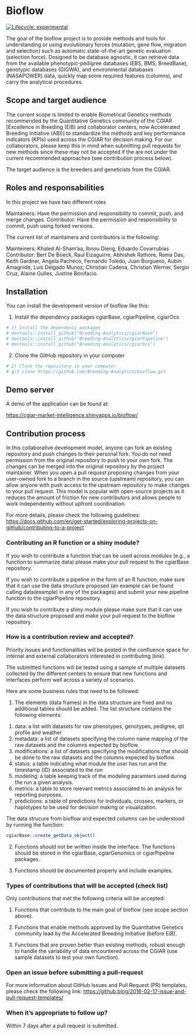 
<!-- README.md is generated from README.Rmd. Please edit that file -->

# Bioflow

<!-- badges: start -->

[![Lifecycle:
experimental](https://img.shields.io/badge/lifecycle-experimental-orange.svg)](https://lifecycle.r-lib.org/articles/stages.html#experimental)
<!-- badges: end -->

The goal of the bioflow project is to provide methods and tools for
understanding or using evolutionary forces (mutation, gene flow,
migration and selection) such as automatic state-of-the-art genetic
evaluation (selection force). Designed to be database agnostic, it can
retrieve data from the available phenotypic-pedigree databases (EBS,
BMS, BreedBase), genotypic databases (GIGWA), and environmental
databases (NASAPOWER) data, quickly map some required features
(columns), and carry the analytical procedures.

## Scope and target audience

The current scope is limited to enable Biometrical Genetics methods
recommended by the Quantitative Genetics community of the CGIAR
\[Excellence in Breeding (EiB) and collaborator centers, now Accelerated
Breeding Initiative (ABI)\] to standardize the methods and key
performance indicators (KPIs) used across the CGIAR for decision making.
For our collaborators, please keep this in mind when submitting pull
requests for new methods since these may not be accepted if the are not
under the current recommended approaches (see contribution process
below).

The target audience is the breeders and geneticists from the CGIAR.

## Roles and responsabilities

In this project we have two different roles

Maintainers: Have the permission and responsibility to commit, push, and
merge changes. Contributor: Have the permission and responsibility to
commit, push using forked versions.

The current list of maintainers and contributors is the following:

Mainteiners: Khaled Al-Sham’aa, Ibnou Dieng, Eduardo Covarrubias
Contributor: Bert De Boeck, Raul Eizaguirre, Abhishek Rathore, Roma Das,
Keith Gardner, Angela Pacheco, Fernando Toledo, Juan Burgueno, Aubin
Amagnide, Luis Delgado Munoz, Christian Cadena, Christian Werner, Sergio
Cruz, Alaine Gulles, Justine Bonifacio.

## Installation

You can install the development version of bioflow like this:

1)  Install the dependency packages cgiarBase, cgiarPipeline, cgiarOcs

``` r
# 1) Install the dependency packages
# devtools::install_github("Breeding-Analytics/cgiarBase")
# devtools::install_github("Breeding-Analytics/cgiarPipeline")
# devtools::install_github("Breeding-Analytics/cgiarOcs")
```

2)  Clone the GitHub repository in your computer

``` r
# 2) Clone the repository in your computer
# git clone https://github.com/Breeding-Analytics/bioflow.git
```

## Demo server

A demo of the application can be found at:

<https://cgiar-market-intelligence.shinyapps.io/bioflow/>

## Contribution process

In this collaborative development model, anyone can fork an existing
repository and push changes to their personal fork. You do not need
permission from the original repository to push to your own fork. The
changes can be merged into the original repository by the project
maintainer. When you open a pull request proposing changes from your
user-owned fork to a branch in the source (upstream) repository, you can
allow anyone with push access to the upstream repository to make changes
to your pull request. This model is popular with open-source projects as
it reduces the amount of friction for new contributors and allows people
to work independently without upfront coordination.

For more details, please check the following guidelines:
<https://docs.github.com/en/get-started/exploring-projects-on-github/contributing-to-a-project>

### Contributing an R function or a shiny module?

If you wish to contribute a function that can be used across modules
(e.g., a function to summarize data) please make your pull request to
the cgiarBase repository.

If you wish to contribute a pipeline in the form of an R function, make
sure that it can use the data structure proposed (an example can be
found calling data(example) in any of the packages) and submit your new
pipeline function to the cgiarPipeline repository.

If you wish to contribute a shiny module please make sure that it can
use the data structure proposed and make your pull request to the
bioflow repository.

### How is a contribution review and accepted?

Priority issues and functionalities will be posted in the confluence
space for internal and external collaborators interested in contributing
(link).

The submitted functions will be tested using a sample of multiple
datasets collected by the different centers to ensure that new functions
and interfaces perform well across a variety of scenarios.

Here are some business rules that need to be followed:

1)  The elements (data frames) in the data structure are fixed and no
    additional tables should be added. The list structure contains the
    following elements:

<!-- -->

1)  data: a list with datasets for raw phenotypes, genotypes, pedigree,
    qtl profile and weather
2)  metadata: a list of datasets specifying the column name mapping of
    the raw datasets and the columns expected by bioflow.
3)  modifications: a list of datasets specifying the modifications that
    should be done to the raw datasets and the columns expected by
    bioflow.
4)  status: a table indicating what module the user has run and the
    timestamp (ID) associated to the run
5)  modeling: a table keeping track of the modeling paramters used
    during the run a given analysis.
6)  metrics: a table to store relevant metrics associated to an analysis
    for reporting purposes.
7)  predictions: a table of predictions for individuals, crosses,
    markers, or haplotypes to be used for decision making or
    visualization.

The data strucure from bioflow and expected columns can be understood by
running the function:

``` r
cgiarBase::create_getData_object()
```

2)  Functions should not be written inside the interface. The functions
    should be stored in the cgiarBase, cgiarGenomics or cgiarPipeline
    packages.

3)  Functions should be documented properly and include examples.

### Types of contributions that will be accepted (check list)

Only contributions that met the following criteria will be accepted:

1)  Functions that contribute to the main goal of bioflow (see scope
    section above).

2)  Functions that enable methods approved by the Quantitative Genetics
    community lead by the Accelerated Breeding Initiative (before EiB).

3)  Functions that are proven better than existing methods, robust
    enough to handle the variability of data encountered across the
    CGIAR (use sample datasets to test your own function).

### Open an issue before submitting a pull-request

For more information about GitHub Issues and Pull Request (PR)
templates, please check the following link:
<https://github.blog/2016-02-17-issue-and-pull-request-templates/>

### When it’s appropriate to follow up?

Within 7 days after a pull request is submitted.
